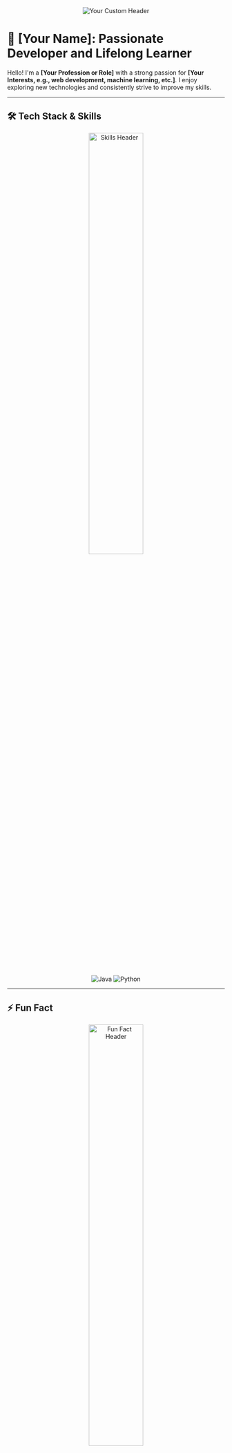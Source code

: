 <div align="center">
  <img src="https://your-link-to-header-image.com/yourimage.png" alt="Your Custom Header">
</div>

# 🌟 [Your Name]: Passionate Developer and Lifelong Learner

Hello! I'm a **[Your Profession or Role]** with a strong passion for **[Your Interests, e.g., web development, machine learning, etc.]**. I enjoy exploring new technologies and consistently strive to improve my skills.

---

## 🛠️ Tech Stack & Skills

<div align="center">
  <img src="https://your-link-to-header-image.com/skills.png" alt="Skills Header" style="width: 50%;">
</div>

<div align="center">
  <img src="https://img.shields.io/badge/Java-ED8B00?style=for-the-badge&logo=java&logoColor=white" alt="Java"/>
  <img src="https://img.shields.io/badge/Python-3776AB?style=for-the-badge&logo=python&logoColor=white" alt="Python"/>
  <!-- Other badges... -->
</div>

---

## ⚡ Fun Fact

<div align="center">
  <img src="https://your-link-to-header-image.com/funfact.png" alt="Fun Fact Header" style="width: 50%;">
</div>

*Did you know? I [add an interesting fact or hobby here] that makes me stand out!*

---

## 📚 Learning & Development

<div align="center">
  <img src="https://your-link-to-header-image.com/learning.png" alt="Learning & Development Header" style="width: 50%;">
</div>

### 📘 Books I’ve Read
- **"Clean Code"** by Robert C. Martin  
  <sup>*An insightful guide to writing cleaner, more maintainable code.*</sup>

<!-- Other sections... -->

---

> **Developed by [Your Name]** | License: MIT License
